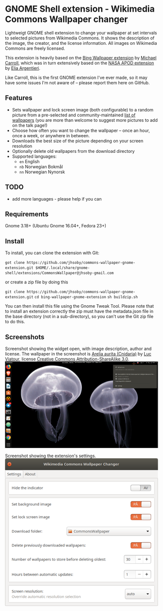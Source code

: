 # GNOME Shell extension - Wikimedia Commons Wallpaper changer

Lightweigt GNOME shell extension to change your wallpaper at set intervals
to selected pictures from Wikimedia Commons. It shows the description of the
image, the creator, and the license information. All images on Wikimedia
Commons are freely licensed.

This extension is heavily based on the [Bing Wallpaper extension](https://github.com/neffo/bing-wallpaper-gnome-extension)
by [Michael Carroll](https://github.com/neffo/), which was in turn extensively based
on the [NASA APOD extension](https://github.com/Elinvention/gnome-shell-extension-nasa-apod)
by [Elia Argentieri](https://github.com/Elinvention/).

Like Carroll, this is the first GNOME extension I've ever made, so it may have
some issues I'm not aware of – please report them here on GitHub.

## Features

* Sets wallpaper and lock screen image (both configurable) to a random picture from a pre-selected and community-maintained
[list of wallpapers](https://commons.wikimedia.org/wiki/User:Jon_Harald_S%C3%B8by/wallpapers.json) (you
are more than welcome to suggest more pictures to add on the talk page!)
* Choose how often you want to change the wallpaper – once an hour, once a week,
or anywhere in between.
* Downloads the best size of the picture depending on your screen resolution
* Optionally delete old wallpapers from the download directory
* Supported languages:
  * `en` English
  * `nb` Norwegian Bokmål
  * `nn` Norwegian Nynorsk

## TODO

* add more languages - please help if you can

## Requirements

Gnome 3.18+ (Ubuntu Gnome 16.04+, Fedora 23+)

## Install

<!--[Install from extensions.gnome.org](https://extensions.gnome.org/extension/1262/bing-wallpaper-changer/)-->

To install, you can clone the extension with Git:

`got clone https://github.com/jhsoby/commons-wallpaper-gnome-extension.git $HOME/.local/share/gnome-shell/extensions/CommonsWallpaper@jhsoby-gmail.com`

or create a zip file by doing this

`git clone https://github.com/jhsoby/commons-wallpaper-gnome-extension.git`
`cd bing-wallpaper-gnome-extension`
`sh buildzip.sh`

You can then install this file using the Gnome Tweak Tool. Please note that to install an extension correctly the zip must
have the metadata.json file in the base directory (not in a sub-directory), so you can't use the Git zip file to do this.

## Screenshots

Screenshot showing the widget open, with image description, author and license. The wallpaper in the screenshot is
[Arelia aurita (Cnidaria)](https://commons.wikimedia.org/wiki/File:Aurelia_aurita_(Cnidaria)_Luc_Viatour.jpg) by
[Luc Viatour](https://commons.wikimedia.org/wiki/User:Lviatour), license
[Creative Commons Attribution-ShareAlike 3.0](https://creativecommons.org/licenses/by-sa/3.0/deed.no).
![Screenshot](/screenshots/widget.png)

Screenshot showing the extension's settings.
![Settings](/screenshots/settings.png)

